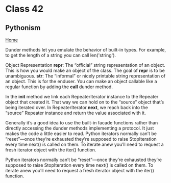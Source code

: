 # Class 42

## Pythonism

[Home](https://daviey52.github.io/reading-notes/)

Dunder methods let you emulate the behavior of built-in types. For example, to get the length of a string you can call len('string').

Object Representation
__repr__: The “official” string representation of an object. This is how you would make an object of the class. The goal of __repr__ is to be unambiguous.
__str__: The “informal” or nicely printable string representation of an object. This is for the enduser.
You can make an object callable like a regular function by adding the __call__ dunder method.

In the __init__ method we link each RepeaterIterator instance to the Repeater object that created it. That way we can hold on to the “source” object that’s being iterated over.
In RepeaterIterator.__next__, we reach back into the “source” Repeater instance and return the value associated with it.

Generally it’s a good idea to use the built-in facade functions rather than directly accessing the dunder methods implementing a protocol. It just makes the code a little easier to read.
Python iterators normally can’t be “reset”—once they’re exhausted they’re supposed to raise StopIteration every time next() is called on them. To iterate anew you’ll need to request a fresh iterator object with the iter() function.

Python iterators normally can’t be “reset”—once they’re exhausted they’re supposed to raise StopIteration every time next() is called on them. To iterate anew you’ll need to request a fresh iterator object with the iter() function.
